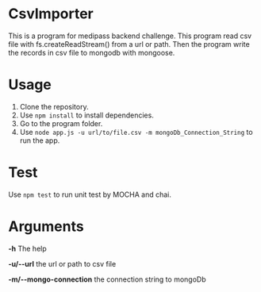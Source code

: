 # CsvImporter
This is a program for medipass backend challenge.
This program read csv file with fs.createReadStream() from a url or path.
Then the program write the records in csv file to mongodb with mongoose.


# Usage
1. Clone the repository.
2. Use `npm install` to install dependencies.
3. Go to the program folder.
4. Use `node app.js -u url/to/file.csv -m mongoDb_Connection_String` to run the app.


# Test
Use `npm test` to run unit test by MOCHA and chai.

# Arguments

**-h**  The help

**-u/--url**  the url or path to csv file

**-m/--mongo-connection** the connection string to mongoDb
